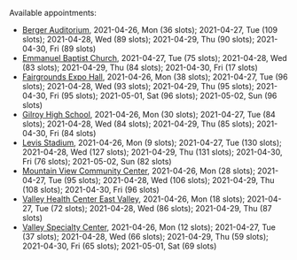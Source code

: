 Available appointments:

* [Berger Auditorium](https://schedulecare.sccgov.org/mychartprd/SignupAndSchedule/EmbeddedSchedule?id=132694&vt=1277&dept=101064003), 2021-04-26, Mon (36 slots); 2021-04-27, Tue (109 slots); 2021-04-28, Wed (89 slots); 2021-04-29, Thu (90 slots); 2021-04-30, Fri (89 slots)
* [Emmanuel Baptist Church](https://schedulecare.sccgov.org/mychartprd/SignupAndSchedule/EmbeddedSchedule?id=132871&vt=1277&dept=101064006), 2021-04-27, Tue (75 slots); 2021-04-28, Wed (83 slots); 2021-04-29, Thu (84 slots); 2021-04-30, Fri (17 slots)
* [Fairgrounds Expo Hall](https://schedulecare.sccgov.org/mychartprd/SignupAndSchedule/EmbeddedSchedule?id=132726&vt=1277&dept=101064002), 2021-04-26, Mon (38 slots); 2021-04-27, Tue (96 slots); 2021-04-28, Wed (93 slots); 2021-04-29, Thu (95 slots); 2021-04-30, Fri (95 slots); 2021-05-01, Sat (96 slots); 2021-05-02, Sun (96 slots)
* [Gilroy High School](https://schedulecare.sccgov.org/mychartprd/SignupAndSchedule/EmbeddedSchedule?id=132980&vt=1277&dept=101064008), 2021-04-26, Mon (30 slots); 2021-04-27, Tue (84 slots); 2021-04-28, Wed (84 slots); 2021-04-29, Thu (85 slots); 2021-04-30, Fri (84 slots)
* [Levis Stadium](https://schedulecare.sccgov.org/mychartprd/SignupAndSchedule/EmbeddedSchedule?id=132723&vt=1277&dept=101064004), 2021-04-26, Mon (9 slots); 2021-04-27, Tue (130 slots); 2021-04-28, Wed (127 slots); 2021-04-29, Thu (131 slots); 2021-04-30, Fri (76 slots); 2021-05-02, Sun (82 slots)
* [Mountain View Community Center](https://schedulecare.sccgov.org/mychartprd/SignupAndSchedule/EmbeddedSchedule?id=132472&vt=1277&dept=101064001), 2021-04-26, Mon (28 slots); 2021-04-27, Tue (95 slots); 2021-04-28, Wed (106 slots); 2021-04-29, Thu (108 slots); 2021-04-30, Fri (96 slots)
* [Valley Health Center East Valley](https://schedulecare.sccgov.org/mychartprd/SignupAndSchedule/EmbeddedSchedule?id=132268&vt=1277&dept=101064007), 2021-04-26, Mon (18 slots); 2021-04-27, Tue (72 slots); 2021-04-28, Wed (86 slots); 2021-04-29, Thu (87 slots)
* [Valley Specialty Center](https://schedulecare.sccgov.org/mychartprd/SignupAndSchedule/EmbeddedSchedule?id=132277&vt=1277&dept=101001072), 2021-04-26, Mon (12 slots); 2021-04-27, Tue (37 slots); 2021-04-28, Wed (66 slots); 2021-04-29, Thu (59 slots); 2021-04-30, Fri (65 slots); 2021-05-01, Sat (69 slots)

